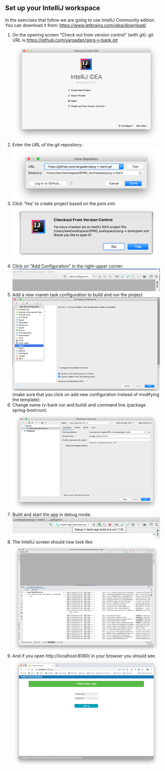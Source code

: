 ## Set up your IntelliJ workspace

In the exercises that follow we are going to use IntelliJ Community edition. 
You can download it from: https://www.jetbrains.com/idea/download/


1.	On the opening screen "Check out from version control" (with git): 
git URL is https://github.com/vargadan/sprg-v-bank.git
![](images_IntelliJSetup/Picture%201.png)
1.	Enter the URL of the git repository: 
![](images_IntelliJSetup/Picture%202.png)
1.	Click 'Yes' to create project based on the pom.xml:
![](images_IntelliJSetup/Picture%203.png)
1.	Click on "Add Configuration" in the right-upper corner:
![](images_IntelliJSetup/Picture%204.png)
1.	Add a new maven task configuration to build and run the project
![](images_IntelliJSetup/Picture%205.png) 
(make sure that you click on add new configuration instead of modifying the template):
1.	Change name (v-bank run and build) and command line (package spring-boot:run):
![](images_IntelliJSetup/Picture%206.png) 
1.	Build and start the app in debug mode:
![](images_IntelliJSetup/Picture%207.png)
1.	The IntelliJ screen should now look like:
![](images_IntelliJSetup/Picture%208.png)
1.	And if you open http://localhost:8080/ in your browser you should see.
![](images_IntelliJSetup/Picture%209.png)
 
